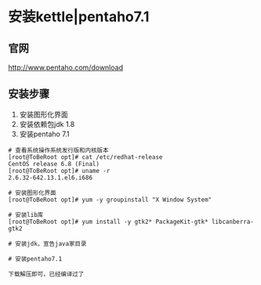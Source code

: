 # 安装kettle|pentaho7.1

## 官网

http://www.pentaho.com/download

## 安装步骤

1. 安装图形化界面
2. 安装依赖包jdk 1.8
3. 安装pentaho 7.1


```shell
# 查看系统操作系统发行版和内核版本
[root@ToBeRoot opt]# cat /etc/redhat-release 
CentOS release 6.8 (Final)
[root@ToBeRoot opt]# uname -r
2.6.32-642.13.1.el6.i686

# 安装图形化界面
[root@ToBeRoot opt]# yum -y groupinstall "X Window System"

# 安装lib库
[root@ToBeRoot opt]# yum install -y gtk2* PackageKit-gtk* libcanberra-gtk2

# 安装jdk，宣告java家目录

# 安装pentaho7.1

下载解压即可，已经编译过了





```
